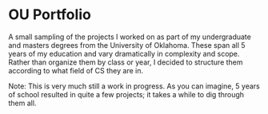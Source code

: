 # OU Portfolio 

A small sampling of the projects I worked on as part of my undergraduate and
masters degrees from the University of Oklahoma. These span all 5 years of my
education and vary dramatically in complexity and scope. Rather than organize
them by class or year, I decided to structure them according to what field
of CS they are in.

Note: This is very much still a work in progress. As you can imagine, 5 years
of school resulted in quite a few projects; it takes a while to dig through
them all. 



